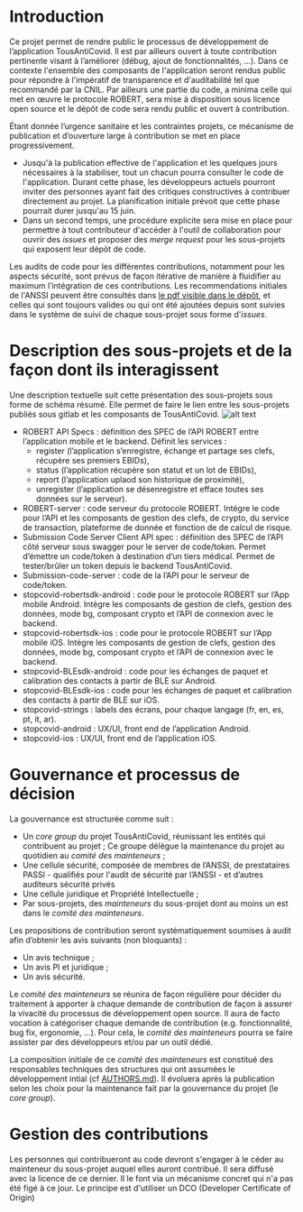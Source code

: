 # Introduction
Ce projet permet de rendre public le processus de développement de
l’application TousAntiCovid. Il est par ailleurs ouvert à toute
contribution pertinente visant à l’améliorer (débug, ajout de
fonctionnalités, …). Dans ce contexte l'ensemble des composants de
l'application seront rendus public pour répondre à l'impératif de
transparence et d'auditabilité tel que recommandé par la CNIL. Par
ailleurs une partie du code, a minima celle qui met en œuvre le
protocole ROBERT, sera mise à disposition sous licence open source et
le dépôt de code sera rendu public et ouvert à contribution.

Étant donnée l’urgence sanitaire et les contraintes projets, ce
mécanisme de publication et d’ouverture large à contribution se met en
place progressivement. 
* Jusqu'à la publication effective de l'application et les quelques
  jours nécessaires à la stabiliser, tout un chacun pourra consulter
  le code de l'application. Durant cette phase, les développeurs
  actuels pourront inviter des personnes ayant fait des critiques
  constructives à contribuer directement au projet. La planification
  initiale prévoit que cette phase pourrait durer jusqu'au 15 juin.
* Dans un second temps, une procédure explicite sera mise en place
  pour permettre à tout contributeur d'accéder à l'outil de
  collaboration pour ouvrir des _issues_ et proposer des _merge
  request_ pour les sous-projets qui exposent leur dépôt de code.

Les audits de code pour les différentes contributions, notamment pour
les aspects sécurité, sont prévus de façon itérative de manière à
fluidifier au maximum l’intégration de ces contributions. Les
recommendations initiales de l'ANSSI peuvent être consultés dans
[le pdf visible dans le dépôt](documentation/Stopcovid%20-%20Recommandation%20ANSSI.pdf), et celles qui sont toujours valides ou qui ont été ajoutées depuis sont suivies dans le système de
suivi de chaque sous-projet sous forme d'_issues_.

# Description des sous-projets et de la façon dont ils interagissent
Une description textuelle suit cette présentation des sous-projets
sous forme de schéma résumé. Elle permet de faire le lien entre les
sous-projets publiés sous gitlab et les composants de TousAntiCovid.
![alt text](../documentation/composants.png "Liens entre les composants de TousAntiCovid et
les sous-projets sous gitlab")
* ROBERT API Specs : définition des SPEC de l’API ROBERT entre
  l’application mobile et le backend. Définit les services :
  * register (l’application s’enregistre, échange et partage ses
    clefs, récupère ses premiers EBIDs),
  * status (l’application récupère son statut et un lot de EBIDs),
  * report (l’application uplaod son historique de proximité), 
  * unregister (l’application se désenregistre et efface toutes ses
    données sur le serveur).
* ROBERT-server : code serveur du protocole ROBERT. Intègre le code pour l’API
  et les composants de gestion des clefs, de crypto, du service de
  transaction, plateforme de donnée et fonction de de calcul de
  risque.
* Submission Code Server Client API spec : définition des SPEC de
  l’API côté serveur sous swagger pour le server de code/token. Permet d’émettre un
  code/token à destination d’un tiers médical. Permet de tester/brûler
  un token depuis le backend TousAntiCovid.
* Submission-code-server : code de la l’API pour le serveur de code/token. 
* stopcovid-robertsdk-android : code pour le protocole ROBERT sur l’App
  mobile Android. Intègre les composants de gestion de clefs, gestion des
  données, mode bg, composant crypto et l’API de connexion avec le
  backend.
* stopcovid-robertsdk-ios : code pour le protocole ROBERT sur l’App
  mobile iOS. Intègre les composants de gestion de clefs, gestion des
  données, mode bg, composant crypto et l’API de connexion avec le
  backend.
* stopcovid-BLEsdk-android : code pour les échanges de paquet et
  calibration des contacts à partir de BLE sur Android.
* stopcovid-BLEsdk-ios : code pour les échanges de paquet et
  calibration des contacts à partir de BLE sur iOS.
* stopcovid-strings : labels des écrans, pour chaque langage (fr, en,
  es, pt, it, ar).
* stopcovid-android : UX/UI, front end de l’application Android. 
* stopcovid-ios : UX/UI, front end de l’application iOS.

# Gouvernance et processus de décision
La gouvernance est structurée comme suit :
* Un _core group_ du projet TousAntiCovid, réunissant les entités qui
  contribuent au projet ; Ce groupe délègue la maintenance du projet
  au quotidien au _comité des mainteneurs_ ;
* Une cellule sécurité, composée de membres de l’ANSSI, de
  prestataires PASSI - qualifiés pour l'audit de sécurité par l’ANSSI - et d’autres
  auditeurs sécurité privés
* Une cellule juridique et Propriété Intellectuelle ;
* Par sous-projets, des _mainteneurs_ du sous-projet dont au moins un
  est dans le _comité des mainteneurs_.

Les propositions de contribution seront systématiquement soumises à
audit afin d’obtenir les avis suivants (non bloquants) :
* Un avis technique ;
* Un avis PI et juridique ;
* Un avis sécurité.

Le _comité des mainteneurs_ se réunira de façon régulière pour décider
du traitement à apporter à chaque demande de contribution de façon à
assurer la vivacité du processus de développement open source. Il aura
de facto vocation à catégoriser chaque demande de contribution
(e.g. fonctionnalité, bug fix, ergonomie, …). Pour cela, le _comité
des mainteneurs_ pourra se faire assister par des développeurs et/ou
par un outil dédié.

La composition initiale de ce _comité des mainteneurs_ est constitué
des responsables techniques des structures qui ont assumées le
développement intial (cf [AUTHORS.md](AUTHORS.md)). Il évoluera après
la publication selon les choix pour la maintenance fait par la
gouvernance du projet (le _core group_).

# Gestion des contributions
Les personnes qui contribueront au code devront s'engager à le céder
au mainteneur du sous-projet auquel elles auront contribué. Il sera diffusé
avec la licence de ce dernier. Il le font via un mécanisme concret qui
n'a pas été figé à ce jour. Le principe est d'utiliser un DCO
(Developer Certificate of Origin)
